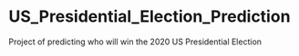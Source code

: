 # US_Presidential_Election_Prediction
Project of predicting who will win the 2020 US Presidential Election
